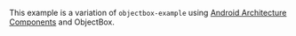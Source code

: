 This example is a variation of `objectbox-example` using [Android Architecture Components][1] and ObjectBox.

[1]: https://developer.android.com/topic/libraries/architecture/index.html